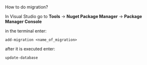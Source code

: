 How to do migration?

In Visual Studio go to **Tools** -> **Nuget Package Manager** -> **Package Manager Console**

in the terminal enter:

`add-migration <name_of_migration>`

after it is executed enter:

`update-database`
